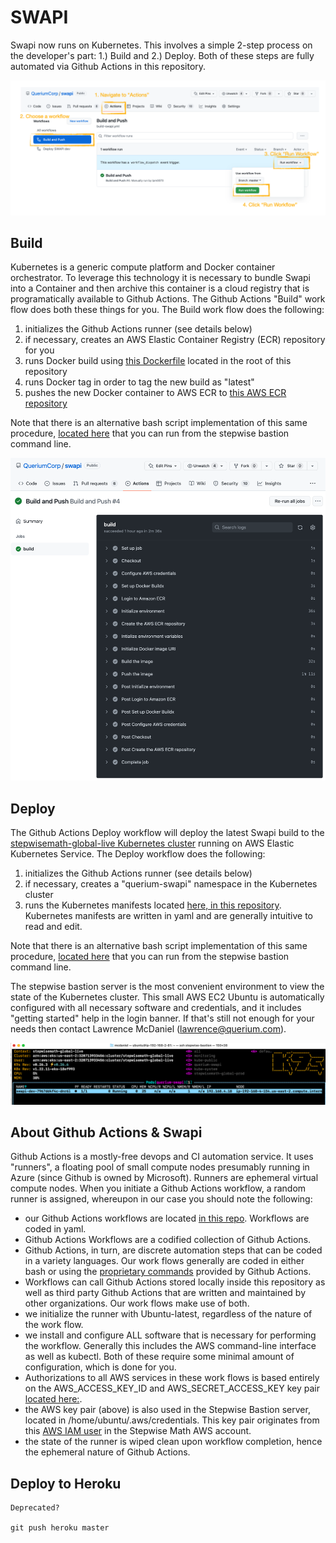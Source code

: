 # SWAPI

Swapi now runs on Kubernetes. This involves a simple 2-step process on the developer's part: 1.) Build and 2.) Deploy. Both of these steps are fully automated via Github Actions in this repository.

![Github Actions](/doc/github-actions-swapi.png?raw=true "Github Actions")


## Build

Kubernetes is a generic compute platform and Docker container orchestrator. To leverage this technology it is necessary to bundle Swapi into a Container and then archive this container is a cloud registry that is programatically available to Github Actions. The Github Actions "Build" work flow does both these things for you. The Build work flow does the following:

1. initializes the Github Actions runner (see details below)
2. if necessary, creates an AWS Elastic Container Registry (ECR) repository for you
3. runs Docker build using [this Dockerfile](./Dockerfile) located in the root of this repository
4. runs Docker tag in order to tag the new build as "latest"
5. pushes the new Docker container to AWS ECR to [this AWS ECR repository](https://us-east-2.console.aws.amazon.com/ecr/repositories/private/320713933456/querium/swapi?region=us-east-2)

Note that there is an alternative bash script implementation of this same procedure, [located here](swapi-build.sh) that you can run from the stepwise bastion command line.

![Github Actions - Build](/doc/github-actions-build.png?raw=true "Github Actions - Build")

## Deploy

The Github Actions Deploy workflow will deploy the latest Swapi build to the [stepwisemath-global-live Kubernetes cluster](https://us-east-2.console.aws.amazon.com/eks/home?region=us-east-2#/clusters/stepwisemath-global-live) running on AWS Elastic Kubernetes Service. The Deploy workflow does the following:

1. initializes the Github Actions runner (see details below)
2. if necessary, creates a "querium-swapi" namespace in the Kubernetes cluster
3. runs the Kubernetes manifests located [here, in this repository](ci/deploy/environments/aktiv/k8s/). Kubernetes manifests are written in yaml and are generally intuitive to read and edit.

Note that there is an alternative bash script implementation of this same procedure, [located here](swapi-deploy.sh) that you can run from the stepwise bastion command line.

The stepwise bastion server is the most convenient environment to view the state of the Kubernetes cluster. This small AWS EC2 Ubuntu is automatically configured with all necessary software and credentials, and it includes "getting started" help in the login banner. If that's still not enough for your needs then contact Lawrence McDaniel (lawrence@querium.com).

![k9s swapi](/doc/k9s-swapi.png?raw=true "k9s swapi")

## About Github Actions & Swapi

Github Actions is a mostly-free devops and CI automation service. It uses "runners", a floating pool of small compute nodes presumably running in Azure (since Github is owned by Microsoft). Runners are ephemeral virtual compute nodes. When you initiate a Github Actions workflow, a random runner is assigned, whereupon in our case you should note the following:

- our Github Actions workflows are located [in this repo](.github/workflows). Workflows are coded in yaml.
- Github Actions Workflows are a codified collection of Github Actions.
- Github Actions, in turn, are discrete automation steps that can be coded in a variety languages. Our work flows generally are coded in either bash or using the [proprietary commands](https://docs.github.com/en/actions/quickstart) provided by Github Actions.
- Workflows can call Github Actions stored locally inside this repository as well as third party Github Actions that are written and maintained by other organizations. Our work flows make use of both.
- we initialize the runner with Ubuntu-latest, regardless of the nature of the work flow.
- we install and configure ALL software that is necessary for performing the workflow. Generally this includes the AWS command-line interface as well as kubectl. Both of these require some minimal amount of configuration, which is done for you.
- Authorizations to all AWS services in these work flows is based entirely on the AWS_ACCESS_KEY_ID and AWS_SECRET_ACCESS_KEY key pair [located here:](https://github.com/QueriumCorp/swapi/settings/secrets/actions).
- the AWS key pair (above) is also used in the Stepwise Bastion server, located in /home/ubuntu/.aws/credentials. This key pair originates from this [AWS IAM user](https://us-east-1.console.aws.amazon.com/iam/home#/users/stepwisemath-global-live-bastion?section=security_credentials) in the Stepwise Math AWS account.
- the state of the runner is wiped clean upon workflow completion, hence the ephemeral nature of Github Actions.


## Deploy to Heroku

    Deprecated? 

    git push heroku master
